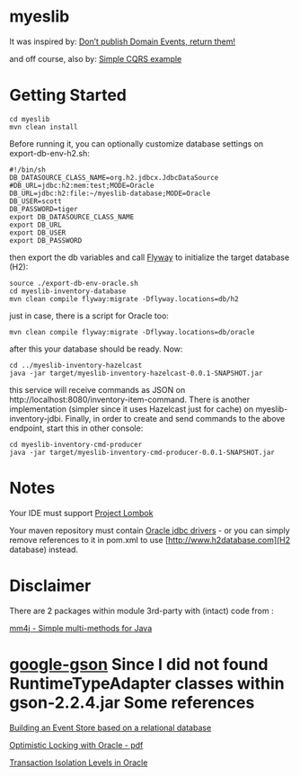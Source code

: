 myeslib
=======

It was inspired by: [Don’t publish Domain Events, return them!](http://www.jayway.com/2013/06/20/dont-publish-domain-events-return-them/)

and off course, also by: [Simple CQRS example](https://github.com/gregoryyoung/m-r)

Getting Started
===============

```
cd myeslib
mvn clean install
```
Before running it, you can optionally customize database settings on export-db-env-h2.sh: 
```
#!/bin/sh
DB_DATASOURCE_CLASS_NAME=org.h2.jdbcx.JdbcDataSource
#DB_URL=jdbc:h2:mem:test;MODE=Oracle
DB_URL=jdbc:h2:file:~/myeslib-database;MODE=Oracle
DB_USER=scott
DB_PASSWORD=tiger
export DB_DATASOURCE_CLASS_NAME
export DB_URL
export DB_USER
export DB_PASSWORD
```
then export the db variables and call [Flyway](http://flywaydb.org/) to initialize the target database (H2):
```
source ./export-db-env-oracle.sh
cd myeslib-inventory-database
mvn clean compile flyway:migrate -Dflyway.locations=db/h2
```
just in case, there is a script for Oracle too:
```
mvn clean compile flyway:migrate -Dflyway.locations=db/oracle
```
after this your database should be ready. Now:
```
cd ../myeslib-inventory-hazelcast
java -jar target/myeslib-inventory-hazelcast-0.0.1-SNAPSHOT.jar
```
this service will receive commands as JSON on http://localhost:8080/inventory-item-command.
There is another implementation (simpler since it uses Hazelcast just for cache) on myeslib-inventory-jdbi.
Finally, in order to create and send commands to the above endpoint, start this in other console:
```
cd myeslib-inventory-cmd-producer
java -jar target/myeslib-inventory-cmd-producer-0.0.1-SNAPSHOT.jar
```
Notes
=====
Your IDE must support [Project Lombok](http://projectlombok.org/)

Your maven repository must contain [Oracle jdbc drivers](http://www.oracle.com/technetwork/database/features/jdbc/jdbc-drivers-12c-download-1958347.html) - or you can simply remove references to it in pom.xml to use [http://www.h2database.com](H2 database) instead.

Disclaimer
==========
There are 2 packages within module 3rd-party with (intact) code from :

[mm4j - Simple multi-methods for Java](http://gsd.di.uminho.pt/members/jop/mm4j)

[google-gson](https://code.google.com/p/google-gson) Since I did not found RuntimeTypeAdapter classes within gson-2.2.4.jar
Some references
===============
[Building an Event Store based on a relational database](http://cqrs.wordpress.com/documents/building-event-storage/)

[Optimistic Locking with Oracle - pdf](https://www.google.com/url?sa=t&rct=j&q=&esrc=s&source=web&cd=1&ved=0CCgQFjAA&url=http%3A%2F%2Fwww.orafaq.com%2Fpapers%2Flocking.pdf&ei=rusgU7fgI8aqkAfU0oHQCw&usg=AFQjCNHwIQtdeFyDPmKRd-LYChUtLf0XFw&sig2=aQD6hQbsKKP0yow7677ZtA&bvm=bv.62922401,d.eW0)

[Transaction Isolation Levels in Oracle](http://www.oracle.com/technetwork/issue-archive/2005/05-nov/o65asktom-082389.html)

